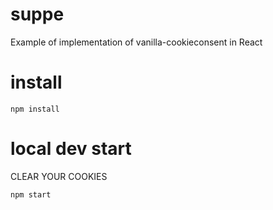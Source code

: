 # suppe
Example of implementation of vanilla-cookieconsent in React


# install

``` npm install ```

# local dev start

CLEAR YOUR COOKIES

``` npm start ```
